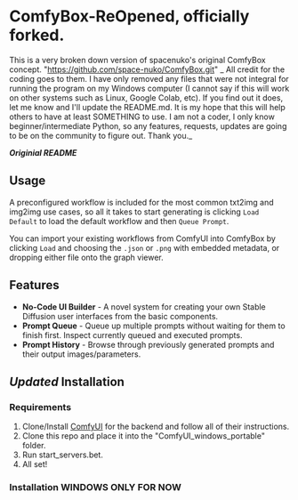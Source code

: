 # ComfyBox-ReOpened, officially forked.

This is a very broken down version of spacenuko's original ComfyBox concept. "https://github.com/space-nuko/ComfyBox.git"
_
All credit for the coding goes to them. I have only removed any files that were not integral for running the program on my Windows computer (I cannot say if this will work on other systems such as Linux, Google Colab, etc). If you find out it does, let me know and I'll update the README.md. It is my hope that this will help others to have at least SOMETHING to use.  I am not a coder, I only know beginner/intermediate Python, so any features, requests, updates are going to be on the community to figure out. Thank you._
 

**_Originial README_**

## Usage
A preconfigured workflow is included for the most common txt2img and img2img use cases, so all it takes to start generating is clicking `Load Default` to load the default workflow and then `Queue Prompt`.

You can import your existing workflows from ComfyUI into ComfyBox by clicking `Load` and choosing the `.json` or `.png` with embedded metadata, or dropping either file onto the graph viewer.

## Features
- **No-Code UI Builder** - A novel system for creating your own Stable Diffusion user interfaces from the basic components.
- **Prompt Queue** - Queue up multiple prompts without waiting for them to finish first. Inspect currently queued and executed prompts.
- **Prompt History** - Browse through previously generated prompts and their output images/parameters.

## **_Updated_ Installation**
### Requirements
1) Clone/Install [ComfyUI](https://github.com/comfyanonymous/ComfyUI) for the backend and follow all of their instructions.
2) Clone this repo and place it into the "ComfyUI_windows_portable" folder.
3) Run start_servers.bet.
4) All set!

### Installation **WINDOWS ONLY FOR NOW**
